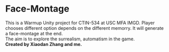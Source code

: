 # Face-Montage
This is a Warmup Unity project for CTIN-534 at USC MFA IMGD.
Player chooses different option depends on the different memorry. It will generate a face-montage at the end.
<br />The aim is to explore the surrealism, automatism in the game.
<br />__Created by Xiaodan Zhang and me.__
